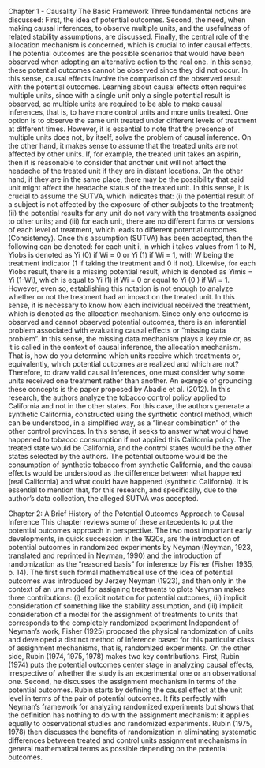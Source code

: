 Chapter 1 - Causality
The Basic Framework Three fundamental notions are discussed: First, the idea of potential outcomes. Second, the need, when making causal inferences, to observe multiple units, and the usefulness of related stability assumptions, are discussed. Finally, the central role of the allocation mechanism is concerned, which is crucial to infer causal effects. The potential outcomes are the possible scenarios that would have been observed when adopting an alternative action to the real one. In this sense, these potential outcomes cannot be observed since they did not occur. In this sense, causal effects involve the comparison of the observed result with the potential outcomes. Learning about causal effects often requires multiple units, since with a single unit only a single potential result is observed, so multiple units are required to be able to make causal inferences, that is, to have more control units and more units treated. One option is to observe the same unit treated under different levels of treatment at different times. However, it is essential to note that the presence of multiple units does not, by itself, solve the problem of causal inference.
On the other hand, it makes sense to assume that the treated units are not affected by other units. If, for example, the treated unit takes an aspirin, then it is reasonable to consider that another unit will not affect the headache of the treated unit if they are in distant locations.
On the other hand, if they are in the same place, there may be the possibility that said unit might affect the headache status of the treated unit. In this sense, it is crucial to assume the SUTVA, which indicates that: (i) the potential result of a subject is not affected by the exposure of other subjects to the treatment; (ii) the potential results for any unit do not vary with the treatments assigned to other units; and (iii) for each unit, there are no different forms or versions of each level of treatment, which leads to different potential outcomes (Consistency). Once this assumption (SUTVA) has been accepted, then the following can be denoted: for each unit i, in which i takes values from 1 to N, Yiobs is denoted as Yi (0) if Wi = 0 or Yi (1) if Wi = 1, with W being the treatment indicator (1 if taking the treatment and 0 if not). Likewise, for each Yiobs result, there is a missing potential result, which is denoted as Yimis = Yi (1-Wi), which is equal to Yi (1) if Wi = 0 or equal to Yi (0 ) if Wi = 1. However, even so, establishing this notation is not enough to analyze whether or not the treatment had an impact on the treated unit. In this sense, it is necessary to know how each individual received the treatment, which is denoted as the allocation mechanism. Since only one outcome is observed and cannot observed potential outcomes, there is an inferential problem associated with evaluating causal effects or “missing data problem”. In this sense, the missing data mechanism plays a key role or, as it is called in the context of causal inference, the allocation mechanism. That is, how do you determine which units receive which treatments or, equivalently, which potential outcomes are realized and which are not? Therefore, to draw valid causal inferences, one must consider why some units received one treatment rather than another. An example of grounding these concepts is the paper proposed by Abadie et al. (2012). In this research, the authors analyze the tobacco control policy applied to California and not in the other states. For this case, the authors generate a synthetic California, constructed using the synthetic control method, which can be understood, in a simplified way, as a “linear combination” of the other control provinces. In this sense, it seeks to answer what would have happened to tobacco consumption if not applied this California policy. The treated state would be California, and the control states would be the other states selected by the authors. The potential outcome would be the consumption of synthetic tobacco from synthetic California, and the causal effects would be understood as the difference between what happened (real California) and what could have happened (synthetic California). It is essential to mention that, for this research, and specifically, due to the author’s data collection, the alleged SUTVA was accepted. 


Chapter 2: A Brief History of the Potential Outcomes Approach to Causal Inference
This chapter reviews some of these antecedents to put the potential outcomes approach in perspective. The two most important early developments, in quick succession in the 1920s, are the introduction of potential outcomes in randomized experiments by Neyman (Neyman, 1923, translated and reprinted in Neyman, 1990) and the introduction of randomization as the “reasoned basis” for inference by Fisher (Fisher 1935, p. 14). The first such formal mathematical use of the idea of potential outcomes was introduced by Jerzey Neyman (1923), and then only in the context of an urn model for assigning treatments to plots Neyman makes three contributions: (i) explicit notation for potential outcomes, (ii) implicit consideration of something like the stability assumption, and (iii) implicit consideration of a model for the assignment of treatments to units that corresponds to the completely randomized experiment Independent of Neyman’s work, Fisher (1925) proposed the physical randomization of units and developed a distinct method of inference based for this particular class of assignment mechanisms, that is, randomized experiments. On the other side, Rubin (1974, 1975, 1978) makes two key contributions. First, Rubin (1974) puts the potential outcomes center stage in analyzing causal effects, irrespective of whether the study is an experimental one or an observational one. Second, he discusses the assignment mechanism in terms of the potential outcomes. Rubin starts by defining the causal effect at the unit level in terms of the pair of potential outcomes. It fits perfectly with Neyman’s framework for analyzing randomized experiments but shows that the definition has nothing to do with the assignment mechanism: it applies equally to observational studies and randomized experiments. Rubin (1975, 1978) then discusses the benefits of randomization in eliminating systematic differences between treated and control units assignment mechanisms in general mathematical terms as possible depending on the potential outcomes.





